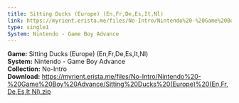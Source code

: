 ```yaml
---
title: Sitting Ducks (Europe) (En,Fr,De,Es,It,Nl)
link: https://myrient.erista.me/files/No-Intro/Nintendo%20-%20Game%20Boy%20Advance/Sitting%20Ducks%20(Europe)%20(En,Fr,De,Es,It,Nl).zip
type: single1
System: Nintendo - Game Boy Advance
---
```

<b>Game:</b> Sitting Ducks (Europe) (En,Fr,De,Es,It,Nl)<br>
<b>System:</b> Nintendo - Game Boy Advance<br>
<b>Collection:</b> No-Intro<br>
<b>Download:</b> https://myrient.erista.me/files/No-Intro/Nintendo%20-%20Game%20Boy%20Advance/Sitting%20Ducks%20(Europe)%20(En,Fr,De,Es,It,Nl).zip